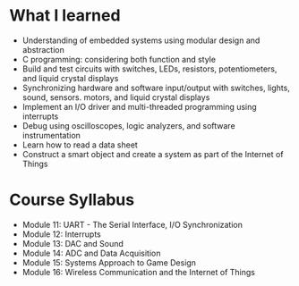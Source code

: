 <!-- https://github.com/adam-p/markdown-here/wiki/Markdown-Cheatsheet -->

What I learned 
=================
* Understanding of embedded systems using modular design and abstraction
* C programming: considering both function and style
* Build and test circuits with switches, LEDs, resistors, potentiometers, and liquid crystal displays
* Synchronizing hardware and software input/output with switches, lights, sound, sensors. motors, and liquid crystal displays
* Implement an I/O driver and multi-threaded programming using interrupts
* Debug using oscilloscopes, logic analyzers, and software instrumentation
* Learn how to read a data sheet
* Construct a smart object and create a system as part of the Internet of Things

Course Syllabus
=================
* Module 11: UART - The Serial Interface, I/O Synchronization
* Module 12: Interrupts
* Module 13: DAC and Sound
* Module 14: ADC and Data Acquisition
* Module 15: Systems Approach to Game Design
* Module 16: Wireless Communication and the Internet of Things